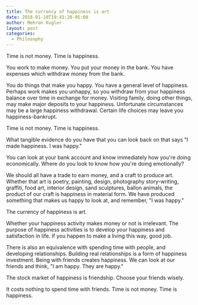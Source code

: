 ```yaml
---
title: The currency of happiness is art
date: 2018-01-10T19:43:20-05:00
author: Mehron Kugler
layout: post
categories:
  - Philosophy
---
```

Time is not money. Time is happiness.

<!--more-->

You work to make money. You put your money in the bank. You have expenses which withdraw money from the bank.

You do things that make you happy. You have a general level of happiness. Perhaps work makes you unhappy, so you withdraw from your happiness balance over time in exchange for money. Visiting family, doing other things, may make major deposits to your happiness. Unfortunate circumstances may be a large happiness withdrawal. Certain life choices may leave you happiness-bankrupt.

Time is not money. Time is happiness.

What tangible evidence do you have that you can look back on that says "I made happiness. I was happy."

You can look at your bank account and know immediately how you're doing economically. Where do you look to know how you're doing emotionally?

We should all have a trade to earn money, and a craft to produce art. Whether that art is poetry, painting, design, photography story-writing, graffiti, food art, interior design, sand sculptures, ballon animals, the product of our craft is happiness in material form. We have produced something that makes us happy to look at, and remember, "I was happy."

The currency of happiness is art.

Whether your happiness activity makes money or not is irrelevant. The purpose of happiness activities is to develop your happiness and satisfaction in life. If you happen to make a living this way, good job.

There is also an equivalence with spending time with people, and developing relationships. Building real relationships is a form of happiness investment. Being with friends creates happiness. We can look at our friends and think, "I am happy. They are happy."

The stock market of happiness is friendship. Choose your friends wisely.

It costs nothing to spend time with friends. Time is not money. Time is happiness.
